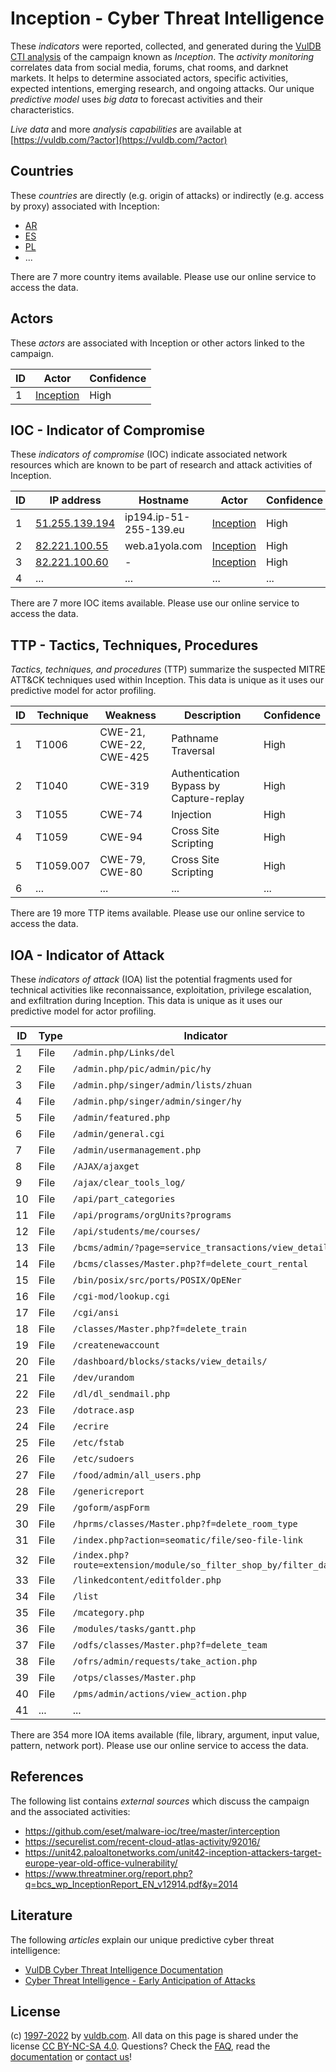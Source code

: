 # Inception - Cyber Threat Intelligence

These _indicators_ were reported, collected, and generated during the [VulDB CTI analysis](https://vuldb.com/?kb.cti) of the campaign known as _Inception_. The _activity monitoring_ correlates data from social media, forums, chat rooms, and darknet markets. It helps to determine associated actors, specific activities, expected intentions, emerging research, and ongoing attacks. Our unique _predictive model_ uses _big data_ to forecast activities and their characteristics.

_Live data_ and more _analysis capabilities_ are available at [https://vuldb.com/?actor](https://vuldb.com/?actor)

## Countries

These _countries_ are directly (e.g. origin of attacks) or indirectly (e.g. access by proxy) associated with Inception:

* [AR](https://vuldb.com/?country.ar)
* [ES](https://vuldb.com/?country.es)
* [PL](https://vuldb.com/?country.pl)
* ...

There are 7 more country items available. Please use our online service to access the data.

## Actors

These _actors_ are associated with Inception or other actors linked to the campaign.

ID | Actor | Confidence
-- | ----- | ----------
1 | [Inception](https://vuldb.com/?actor.inception) | High

## IOC - Indicator of Compromise

These _indicators of compromise_ (IOC) indicate associated network resources which are known to be part of research and attack activities of Inception.

ID | IP address | Hostname | Actor | Confidence
-- | ---------- | -------- | ----- | ----------
1 | [51.255.139.194](https://vuldb.com/?ip.51.255.139.194) | ip194.ip-51-255-139.eu | [Inception](https://vuldb.com/?actor.inception) | High
2 | [82.221.100.55](https://vuldb.com/?ip.82.221.100.55) | web.a1yola.com | [Inception](https://vuldb.com/?actor.inception) | High
3 | [82.221.100.60](https://vuldb.com/?ip.82.221.100.60) | - | [Inception](https://vuldb.com/?actor.inception) | High
4 | ... | ... | ... | ...

There are 7 more IOC items available. Please use our online service to access the data.

## TTP - Tactics, Techniques, Procedures

_Tactics, techniques, and procedures_ (TTP) summarize the suspected MITRE ATT&CK techniques used within Inception. This data is unique as it uses our predictive model for actor profiling.

ID | Technique | Weakness | Description | Confidence
-- | --------- | -------- | ----------- | ----------
1 | T1006 | CWE-21, CWE-22, CWE-425 | Pathname Traversal | High
2 | T1040 | CWE-319 | Authentication Bypass by Capture-replay | High
3 | T1055 | CWE-74 | Injection | High
4 | T1059 | CWE-94 | Cross Site Scripting | High
5 | T1059.007 | CWE-79, CWE-80 | Cross Site Scripting | High
6 | ... | ... | ... | ...

There are 19 more TTP items available. Please use our online service to access the data.

## IOA - Indicator of Attack

These _indicators of attack_ (IOA) list the potential fragments used for technical activities like reconnaissance, exploitation, privilege escalation, and exfiltration during Inception. This data is unique as it uses our predictive model for actor profiling.

ID | Type | Indicator | Confidence
-- | ---- | --------- | ----------
1 | File | `/admin.php/Links/del` | High
2 | File | `/admin.php/pic/admin/pic/hy` | High
3 | File | `/admin.php/singer/admin/lists/zhuan` | High
4 | File | `/admin.php/singer/admin/singer/hy` | High
5 | File | `/admin/featured.php` | High
6 | File | `/admin/general.cgi` | High
7 | File | `/admin/usermanagement.php` | High
8 | File | `/AJAX/ajaxget` | High
9 | File | `/ajax/clear_tools_log/` | High
10 | File | `/api/part_categories` | High
11 | File | `/api/programs/orgUnits?programs` | High
12 | File | `/api/students/me/courses/` | High
13 | File | `/bcms/admin/?page=service_transactions/view_details` | High
14 | File | `/bcms/classes/Master.php?f=delete_court_rental` | High
15 | File | `/bin/posix/src/ports/POSIX/OpENer` | High
16 | File | `/cgi-mod/lookup.cgi` | High
17 | File | `/cgi/ansi` | Medium
18 | File | `/classes/Master.php?f=delete_train` | High
19 | File | `/createnewaccount` | High
20 | File | `/dashboard/blocks/stacks/view_details/` | High
21 | File | `/dev/urandom` | Medium
22 | File | `/dl/dl_sendmail.php` | High
23 | File | `/dotrace.asp` | Medium
24 | File | `/ecrire` | Low
25 | File | `/etc/fstab` | Medium
26 | File | `/etc/sudoers` | Medium
27 | File | `/food/admin/all_users.php` | High
28 | File | `/genericreport` | High
29 | File | `/goform/aspForm` | High
30 | File | `/hprms/classes/Master.php?f=delete_room_type` | High
31 | File | `/index.php?action=seomatic/file/seo-file-link` | High
32 | File | `/index.php?route=extension/module/so_filter_shop_by/filter_data` | High
33 | File | `/linkedcontent/editfolder.php` | High
34 | File | `/list` | Low
35 | File | `/mcategory.php` | High
36 | File | `/modules/tasks/gantt.php` | High
37 | File | `/odfs/classes/Master.php?f=delete_team` | High
38 | File | `/ofrs/admin/requests/take_action.php` | High
39 | File | `/otps/classes/Master.php` | High
40 | File | `/pms/admin/actions/view_action.php` | High
41 | ... | ... | ...

There are 354 more IOA items available (file, library, argument, input value, pattern, network port). Please use our online service to access the data.

## References

The following list contains _external sources_ which discuss the campaign and the associated activities:

* https://github.com/eset/malware-ioc/tree/master/interception
* https://securelist.com/recent-cloud-atlas-activity/92016/
* https://unit42.paloaltonetworks.com/unit42-inception-attackers-target-europe-year-old-office-vulnerability/
* https://www.threatminer.org/report.php?q=bcs_wp_InceptionReport_EN_v12914.pdf&y=2014

## Literature

The following _articles_ explain our unique predictive cyber threat intelligence:

* [VulDB Cyber Threat Intelligence Documentation](https://vuldb.com/?kb.cti)
* [Cyber Threat Intelligence - Early Anticipation of Attacks](https://www.scip.ch/en/?labs.20201022)

## License

(c) [1997-2022](https://vuldb.com/?kb.changelog) by [vuldb.com](https://vuldb.com/?kb.about). All data on this page is shared under the license [CC BY-NC-SA 4.0](https://creativecommons.org/licenses/by-nc-sa/4.0/). Questions? Check the [FAQ](https://vuldb.com/?kb.faq), read the [documentation](https://vuldb.com/?kb) or [contact us](https://vuldb.com/?contact)!
